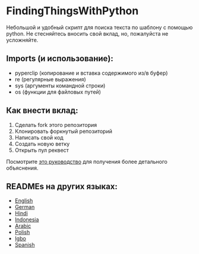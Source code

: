 # FindingThingsWithPython
Небольшой и удобный скрипт для поиска текста по шаблону с помощью python.
Не стесняйтесь вносить свой вклад, но, пожалуйста не усложняйте. 

## Imports (и использование):
- pyperclip (копирование и вставка содержимого из/в буфер)
- re (регулярные выражения)
- sys (аргументы командной строки)
- os (функции для файловых путей)

## Как внести вклад:
1. Сделать fork этого репозитория
2. Клонировать форкнутый репозиторий
3. Написать свой код
4. Создать новую ветку
5. Открыть пул реквест

Посмотрите [это руководство](https://www.digitalocean.com/community/tutorials/how-to-create-a-pull-request-on-github) для получения более детального объяснения. 

## READMEs на других языках:
- [English](README.md)
- [German](README_de.md)
- [Hindi](README_hi.md)
- [Indonesia](README_idn.md)
- [Arabic](README_ar.md)
- [Polish](README_pl.md)
- [Igbo](README_igbo.md)
- [Spanish](README_es.md)

